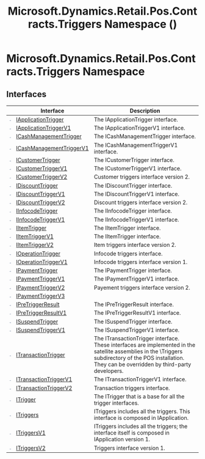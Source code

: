 ﻿---
title: Microsoft.Dynamics.Retail.Pos.Contracts.Triggers Namespace ()
TOCTitle: Microsoft.Dynamics.Retail.Pos.Contracts.Triggers Namespace
ms:assetid: N:Microsoft.Dynamics.Retail.Pos.Contracts.Triggers
ms:mtpsurl: https://technet.microsoft.com/en-us/library/microsoft.dynamics.retail.pos.contracts.triggers(v=AX.60)
ms:contentKeyID: 47128568
ms.date: 05/18/2015
mtps_version: v=AX.60
f1_keywords:
- Microsoft.Dynamics.Retail.Pos.Contracts.Triggers
dev_langs:
- CSharp
- C++
- VB
---

# Microsoft.Dynamics.Retail.Pos.Contracts.Triggers Namespace

## Interfaces

<table>
<thead>
<tr class="header">
<th> </th>
<th>Interface</th>
<th>Description</th>
</tr>
</thead>
<tbody>
<tr class="odd">
<td><img src="images/Dn966581.pubinterface(en-us,AX.60).gif" title="Public interface" alt="Public interface" /></td>
<td><a href="iapplicationtrigger-interface-microsoft-dynamics-retail-pos-contracts-triggers.md">IApplicationTrigger</a></td>
<td>The IApplicationTrigger interface.</td>
</tr>
<tr class="even">
<td><img src="images/Dn966581.pubinterface(en-us,AX.60).gif" title="Public interface" alt="Public interface" /></td>
<td><a href="iapplicationtriggerv1-interface-microsoft-dynamics-retail-pos-contracts-triggers.md">IApplicationTriggerV1</a></td>
<td>The IApplicationTriggerV1 interface.</td>
</tr>
<tr class="odd">
<td><img src="images/Dn966581.pubinterface(en-us,AX.60).gif" title="Public interface" alt="Public interface" /></td>
<td><a href="icashmanagementtrigger-interface-microsoft-dynamics-retail-pos-contracts-triggers.md">ICashManagementTrigger</a></td>
<td>The ICashManagementTrigger interface.</td>
</tr>
<tr class="even">
<td><img src="images/Dn966581.pubinterface(en-us,AX.60).gif" title="Public interface" alt="Public interface" /></td>
<td><a href="icashmanagementtriggerv1-interface-microsoft-dynamics-retail-pos-contracts-triggers.md">ICashManagementTriggerV1</a></td>
<td>The ICashManagementTriggerV1 interface.</td>
</tr>
<tr class="odd">
<td><img src="images/Dn966581.pubinterface(en-us,AX.60).gif" title="Public interface" alt="Public interface" /></td>
<td><a href="icustomertrigger-interface-microsoft-dynamics-retail-pos-contracts-triggers.md">ICustomerTrigger</a></td>
<td>The ICustomerTrigger interface.</td>
</tr>
<tr class="even">
<td><img src="images/Dn966581.pubinterface(en-us,AX.60).gif" title="Public interface" alt="Public interface" /></td>
<td><a href="icustomertriggerv1-interface-microsoft-dynamics-retail-pos-contracts-triggers.md">ICustomerTriggerV1</a></td>
<td>The ICustomerTriggerV1 interface.</td>
</tr>
<tr class="odd">
<td><img src="images/Dn966581.pubinterface(en-us,AX.60).gif" title="Public interface" alt="Public interface" /></td>
<td><a href="icustomertriggerv2-interface-microsoft-dynamics-retail-pos-contracts-triggers.md">ICustomerTriggerV2</a></td>
<td>Customer triggers interface version 2.</td>
</tr>
<tr class="even">
<td><img src="images/Dn966581.pubinterface(en-us,AX.60).gif" title="Public interface" alt="Public interface" /></td>
<td><a href="idiscounttrigger-interface-microsoft-dynamics-retail-pos-contracts-triggers.md">IDiscountTrigger</a></td>
<td>The IDiscountTrigger interface.</td>
</tr>
<tr class="odd">
<td><img src="images/Dn966581.pubinterface(en-us,AX.60).gif" title="Public interface" alt="Public interface" /></td>
<td><a href="idiscounttriggerv1-interface-microsoft-dynamics-retail-pos-contracts-triggers.md">IDiscountTriggerV1</a></td>
<td>The IDiscountTriggerV1 interface.</td>
</tr>
<tr class="even">
<td><img src="images/Dn966581.pubinterface(en-us,AX.60).gif" title="Public interface" alt="Public interface" /></td>
<td><a href="idiscounttriggerv2-interface-microsoft-dynamics-retail-pos-contracts-triggers.md">IDiscountTriggerV2</a></td>
<td>Discount triggers interface version 2.</td>
</tr>
<tr class="odd">
<td><img src="images/Dn966581.pubinterface(en-us,AX.60).gif" title="Public interface" alt="Public interface" /></td>
<td><a href="iinfocodetrigger-interface-microsoft-dynamics-retail-pos-contracts-triggers.md">IInfocodeTrigger</a></td>
<td>The IInfocodeTrigger interface.</td>
</tr>
<tr class="even">
<td><img src="images/Dn966581.pubinterface(en-us,AX.60).gif" title="Public interface" alt="Public interface" /></td>
<td><a href="iinfocodetriggerv1-interface-microsoft-dynamics-retail-pos-contracts-triggers.md">IInfocodeTriggerV1</a></td>
<td>The IInfocodeTriggerV1 interface.</td>
</tr>
<tr class="odd">
<td><img src="images/Dn966581.pubinterface(en-us,AX.60).gif" title="Public interface" alt="Public interface" /></td>
<td><a href="iitemtrigger-interface-microsoft-dynamics-retail-pos-contracts-triggers.md">IItemTrigger</a></td>
<td>The IItemTrigger interface.</td>
</tr>
<tr class="even">
<td><img src="images/Dn966581.pubinterface(en-us,AX.60).gif" title="Public interface" alt="Public interface" /></td>
<td><a href="iitemtriggerv1-interface-microsoft-dynamics-retail-pos-contracts-triggers.md">IItemTriggerV1</a></td>
<td>The IItemTrigger interface.</td>
</tr>
<tr class="odd">
<td><img src="images/Dn966581.pubinterface(en-us,AX.60).gif" title="Public interface" alt="Public interface" /></td>
<td><a href="iitemtriggerv2-interface-microsoft-dynamics-retail-pos-contracts-triggers.md">IItemTriggerV2</a></td>
<td>Item triggers interface version 2.</td>
</tr>
<tr class="even">
<td><img src="images/Dn966581.pubinterface(en-us,AX.60).gif" title="Public interface" alt="Public interface" /></td>
<td><a href="ioperationtrigger-interface-microsoft-dynamics-retail-pos-contracts-triggers.md">IOperationTrigger</a></td>
<td>Infocode triggers interface.</td>
</tr>
<tr class="odd">
<td><img src="images/Dn966581.pubinterface(en-us,AX.60).gif" title="Public interface" alt="Public interface" /></td>
<td><a href="ioperationtriggerv1-interface-microsoft-dynamics-retail-pos-contracts-triggers.md">IOperationTriggerV1</a></td>
<td>Infocode triggers interface version 1.</td>
</tr>
<tr class="even">
<td><img src="images/Dn966581.pubinterface(en-us,AX.60).gif" title="Public interface" alt="Public interface" /></td>
<td><a href="ipaymenttrigger-interface-microsoft-dynamics-retail-pos-contracts-triggers.md">IPaymentTrigger</a></td>
<td>The IPaymentTrigger interface.</td>
</tr>
<tr class="odd">
<td><img src="images/Dn966581.pubinterface(en-us,AX.60).gif" title="Public interface" alt="Public interface" /></td>
<td><a href="ipaymenttriggerv1-interface-microsoft-dynamics-retail-pos-contracts-triggers.md">IPaymentTriggerV1</a></td>
<td>The IPaymentTriggerV1 interface.</td>
</tr>
<tr class="even">
<td><img src="images/Dn966581.pubinterface(en-us,AX.60).gif" title="Public interface" alt="Public interface" /></td>
<td><a href="ipaymenttriggerv2-interface-microsoft-dynamics-retail-pos-contracts-triggers.md">IPaymentTriggerV2</a></td>
<td>Payement triggers interface version 2.</td>
</tr>
<tr class="odd">
<td><img src="images/Dn966581.pubinterface(en-us,AX.60).gif" title="Public interface" alt="Public interface" /></td>
<td><a href="ipaymenttriggerv3-interface-microsoft-dynamics-retail-pos-contracts-triggers.md">IPaymentTriggerV3</a></td>
<td></td>
</tr>
<tr class="even">
<td><img src="images/Dn966581.pubinterface(en-us,AX.60).gif" title="Public interface" alt="Public interface" /></td>
<td><a href="ipretriggerresult-interface-microsoft-dynamics-retail-pos-contracts-triggers.md">IPreTriggerResult</a></td>
<td>The IPreTriggerResult interface.</td>
</tr>
<tr class="odd">
<td><img src="images/Dn966581.pubinterface(en-us,AX.60).gif" title="Public interface" alt="Public interface" /></td>
<td><a href="ipretriggerresultv1-interface-microsoft-dynamics-retail-pos-contracts-triggers.md">IPreTriggerResultV1</a></td>
<td>The IPreTriggerResultV1 interface.</td>
</tr>
<tr class="even">
<td><img src="images/Dn966581.pubinterface(en-us,AX.60).gif" title="Public interface" alt="Public interface" /></td>
<td><a href="isuspendtrigger-interface-microsoft-dynamics-retail-pos-contracts-triggers.md">ISuspendTrigger</a></td>
<td>The ISuspendTrigger interface.</td>
</tr>
<tr class="odd">
<td><img src="images/Dn966581.pubinterface(en-us,AX.60).gif" title="Public interface" alt="Public interface" /></td>
<td><a href="isuspendtriggerv1-interface-microsoft-dynamics-retail-pos-contracts-triggers.md">ISuspendTriggerV1</a></td>
<td>The ISuspendTriggerV1 interface.</td>
</tr>
<tr class="even">
<td><img src="images/Dn966581.pubinterface(en-us,AX.60).gif" title="Public interface" alt="Public interface" /></td>
<td><a href="itransactiontrigger-interface-microsoft-dynamics-retail-pos-contracts-triggers.md">ITransactionTrigger</a></td>
<td>The ITransactionTrigger interface. These interfaces are implemented in the satellite assemblies in the \Triggers subdirectory of the POS installation. They can be overridden by third-party developers.</td>
</tr>
<tr class="odd">
<td><img src="images/Dn966581.pubinterface(en-us,AX.60).gif" title="Public interface" alt="Public interface" /></td>
<td><a href="itransactiontriggerv1-interface-microsoft-dynamics-retail-pos-contracts-triggers.md">ITransactionTriggerV1</a></td>
<td>The ITransactionTriggerV1 interface.</td>
</tr>
<tr class="even">
<td><img src="images/Dn966581.pubinterface(en-us,AX.60).gif" title="Public interface" alt="Public interface" /></td>
<td><a href="itransactiontriggerv2-interface-microsoft-dynamics-retail-pos-contracts-triggers.md">ITransactionTriggerV2</a></td>
<td>Transaction triggers interface.</td>
</tr>
<tr class="odd">
<td><img src="images/Dn966581.pubinterface(en-us,AX.60).gif" title="Public interface" alt="Public interface" /></td>
<td><a href="itrigger-interface-microsoft-dynamics-retail-pos-contracts-triggers.md">ITrigger</a></td>
<td>The ITrigger that is a base for all the trigger interfaces.</td>
</tr>
<tr class="even">
<td><img src="images/Dn966581.pubinterface(en-us,AX.60).gif" title="Public interface" alt="Public interface" /></td>
<td><a href="itriggers-interface-microsoft-dynamics-retail-pos-contracts-triggers.md">ITriggers</a></td>
<td>ITriggers includes all the triggers. This interface is composed in IApplication.</td>
</tr>
<tr class="odd">
<td><img src="images/Dn966581.pubinterface(en-us,AX.60).gif" title="Public interface" alt="Public interface" /></td>
<td><a href="itriggersv1-interface-microsoft-dynamics-retail-pos-contracts-triggers.md">ITriggersV1</a></td>
<td>ITriggers includes all the triggers; the interface itself is composed in IApplication version 1.</td>
</tr>
<tr class="even">
<td><img src="images/Dn966581.pubinterface(en-us,AX.60).gif" title="Public interface" alt="Public interface" /></td>
<td><a href="itriggersv2-interface-microsoft-dynamics-retail-pos-contracts-triggers.md">ITriggersV2</a></td>
<td>Triggers interface version 1.</td>
</tr>
</tbody>
</table>

